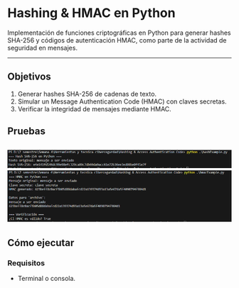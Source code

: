#  Hashing & HMAC en Python

Implementación de funciones criptográficas en Python para generar hashes SHA-256 y códigos de autenticación HMAC, como parte de la actividad de seguridad en mensajes.

---

##  Objetivos
1. Generar hashes SHA-256 de cadenas de texto.
2. Simular un Message Authentication Code (HMAC) con claves secretas.
3. Verificar la integridad de mensajes mediante HMAC.


##  Pruebas
![alt text](image.png)
![alt text](image-1.png)
---

##  Cómo ejecutar
### Requisitos
- Terminal o consola.
